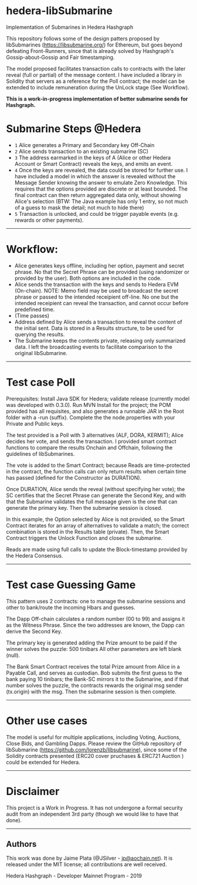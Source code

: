 # hedera-libSubmarine
Implementation of Submarines in Hedera Hashgraph

This repository follows some of the design patters proposed by libSubmarines
(https://libsubmarine.org/) for Ethereum, but goes beyond defeating Front-Runners, 
since that is already solved by Hashgraph's Gossip-about-Gossip and Fair timestamping.

The model proposed facilitates transaction calls to contracts with the later reveal (full 
or partial) of the message content. I have included a library in Solidity that servers as a 
reference for the Poll contract; the model can be extended to include remuneration during 
the UnLock stage (See Workflow).

**This is a work-in-progress implementation of better submarine sends for Hashgraph.**

# Submarine Steps @Hedera

- `1` Alice generates a Primary and Secondary key Off-Chain 
- `2` Alice sends transaction to an existing submarine (SC)
- `3` The address earmarked in the keys of A (Alice or other Hedera Account or Smart Contract) 
      reveals the keys, and emits an event.
- `4` Once the keys are revealed, the data could be stored for further use. I have included
      a model in which the answer is revealed without the Message Sender knowing the answer
      to emulate Zero Knowledge. This requires that the options provided are discrete or 
      at least bounded. The final contract can then return aggregated data only, without showing 
      Alice's selection (BTW: The Java example has only 1 entry, so not much of a guess to mask the detail; not much to hide there)  
- `5` Transaction is unlocked, and could be trigger payable events (e.g. rewards or other 
      payments).

-----------
# Workflow:
- Alice generates keys offline, including her option, payment and secret phrase. No that the Secret Phrase can be provided (using randomizer or provided by the user). Both options are included in the code.
- Alice sends the transaction with the keys and sends to Hedera EVM (On-chain).
  NOTE: Memo field may be used to broadcast the secret phrase or passed to the intended receipient 
  off-line. No one but the intended receipient can reveal the transaction, and cannot occur
  before predefined time.
- (Time passes)
- Address defined by Alice sends a transaction to reveal the content of the initial sent. Data is stored in a Results structure, to be used for querying the results.
- The Submarine keeps the contents private, releasing only summarized data. I left the broadcasting events to
  facilitate comparison to the original libSubmarine.

-----------
# Test case Poll 

Prerequisites:
Install Java SDK for Hedera; validate release (currently model was developed with 0.3.0).
Run MVN Install for the project; the POM provided has all requisites, and also generates a runnable 
JAR in the Root folder with a -run (suffix).
Complete the the node.properties with your Private and Public keys.


The test provided is a Poll with 3 alternatives (ALF, DORA, KERMIT); Alice decides her vote, and sends 
the transaction.
I provided smart contract functions to compare the results Onchain and Offchain, following the guidelines 
of libSubmarines.

The vote is added to the Smart Contract; because Reads are time-protected in the contract, the function
calls can only return results when certain time has passed (defined for the Constructor as DURATION).

Once DURATION, Alice sends the reveal (without specifying her vote); the SC certifies that 
the Secret Phrase can generate the Second Key, and with that the Submarine validates the full message given 
is the one that can generate the primary key. Then the submarine session is closed.

In this example, the Option selected by Alice is not provided, so the Smart Contract iterates for an 
array of alternatives to validate a match; the correct combination is stored in the Results table (private).
Then, the Smart Contract triggers the Unlock Function and closes the submarine.

Reads are made using full calls to update the Block-timestamp provided by the Hedera Consensus.

-----------
# Test case Guessing Game

This pattern uses 2 contracts: one to manage the submarine sessions and other to bank/route the incoming Hbars and guesses.

The Dapp Off-chain calculates a random number (00 to 99) and assigns it as the Witness Phrase. Since the two addresses
are known, the Dapp can derive the Second Key.

The primary key is generated adding the Prize amount to be paid if the winner solves the puzzle: 500 tinibars
All other parameters are left blank (null).

The Bank Smart Contract receives the total Prize amount from Alice in a Payable Call, and serves as custodian.
Bob submits the first guess to the bank paying 10 tinibars; the Bank-SC mirrors it to the Submarine, and if that number solves
the puzzle, the contracts rewards the original msg sender (tx.origin) with the msg. Then the submarine session is then complete. 

-------------
# Other use cases
The model is useful for multiple applications, including Voting, Auctions, Close Bids, and Gambling Dapps.
Please review the GitHub repository of libSubmarine (https://github.com/lorenzb/libsubmarine), since
some of the Solidity contracts presented (ERC20 cover pruchases & ERC721 Auction ) could be extended
for Hedera.

-------------
# Disclaimer
This project is a Work in Progress. It has not undergone a formal security audit from an independent 
3rd party (though we would like to have that done).

-----------
## Authors

This work was done by Jaime Plata (@JSilver - jp@aochain.net). It is released under the MIT license; all contributions 
are well received.

Hedera Hashgraph - Developer Mainnet Program - 2019
